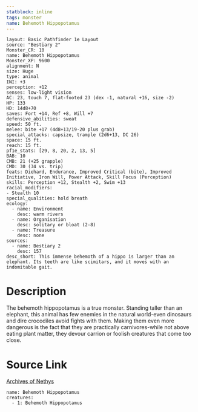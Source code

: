 ```yaml
---
statblock: inline
tags: monster
name: Behemoth Hippopotamus
---
```

```statblock
layout: Basic Pathfinder 1e Layout
source: "Bestiary 2"
Monster_CR: 10
name: Behemoth Hippopotamus
Monster_XP: 9600
alignment: N
size: Huge
type: animal
INI: +3
perception: +12
senses: low-light vision
AC: 23, touch 7, flat-footed 23 (dex -1, natural +16, size -2)
HP: 133
HD: 14d8+70
saves: Fort +14, Ref +8, Will +7
defensive_abilities: sweat
speed: 50 ft.
melee: bite +17 (4d8+13/19-20 plus grab)
special_attacks: capsize, trample (2d6+13, DC 26)
space: 15 ft.
reach: 15 ft.
pf1e_stats: [29, 8, 20, 2, 13, 5]
BAB: 10
CMB: 21 (+25 grapple)
CMD: 30 (34 vs. trip)
feats: Diehard, Endurance, Improved Critical (bite), Improved Initiative, Iron Will, Power Attack, Skill Focus (Perception)
skills: Perception +12, Stealth +2, Swim +13
racial_modifiers:
- Stealth 10
special_qualities: hold breath
ecology:
  - name: Environment
    desc: warm rivers
  - name: Organisation
    desc: solitary or bloat (2-8)
  - name: Treasure
    desc: none
sources:
  - name: Bestiary 2
    desc: 157
desc_short: This immense behemoth of a hippo is larger than an elephant. Its teeth are like scimitars, and it moves with an indomitable gait.
```
# Description
The behemoth hippopotamus is a true monster. Standing taller than an elephant, this animal has few enemies in the natural world-even dinosaurs and dire crocodiles avoid fights with them. Making them even more dangerous is the fact that they are practically carnivores-while not above eating plant matter, they devour carrion or foolish creatures that come too close.
# Source Link
[Archives of Nethys](https://aonprd.com/MonsterDisplay.aspx?ItemName=Behemoth%20Hippopotamus)
```encounter-table
name: Behemoth Hippopotamus
creatures:
  - 1: Behemoth Hippopotamus
```
